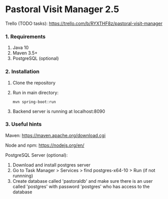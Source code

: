 # Pastoral Visit Manager 2.5

Trello (TODO tasks): https://trello.com/b/RYXTHF8z/pastoral-visit-manager

### 1. Requirements
1. Java 10
2. Maven 3.5+
3. PostgreSQL (optional)

### 2. Installation
1. Clone the repository
2. Run in main directory:

    `mvn spring-boot:run`

4. Backend server is running at localhost:8090

### 3. Useful hints

Maven: https://maven.apache.org/download.cgi

Node and npm: https://nodejs.org/en/

PostgreSQL Server (optional):
1. Download and install postgres server
2. Go to Task Manager > Services > find postgres-x64-10 > Run (if not runnning)
3. Create database called 'pastoraldb' and make sure there is an user called 'postgres' with password 'postgres' who has access to the database
